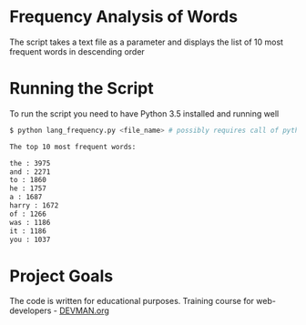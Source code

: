 # Frequency Analysis of Words

The script takes a text file as a parameter and displays the list of 10 most frequent words in descending order

# Running the Script

To run the script you need to have Python 3.5 installed and running well

```bash
$ python lang_frequency.py <file_name> # possibly requires call of python3 executive instead of just python

The top 10 most frequent words:

the : 3975
and : 2271
to : 1860
he : 1757
a : 1687
harry : 1672
of : 1266
was : 1186
it : 1186
you : 1037
```

# Project Goals

The code is written for educational purposes. Training course for web-developers - [DEVMAN.org](https://devman.org)
